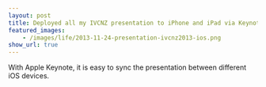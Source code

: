 ```yaml
---
layout: post
title: Deployed all my IVCNZ presentation to iPhone and iPad via Keynote.
featured_images:
    - /images/life/2013-11-24-presentation-ivcnz2013-ios.png
show_url: true
---
```


With Apple Keynote, it is easy to sync the presentation between different iOS devices.